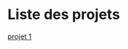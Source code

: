<!-- TITLE: Home -->
<!-- SUBTITLE: A quick summary of Home -->

# Liste des projets
[projet 1](https://demo-wiki-js.herokuapp.com/projet1/main)
